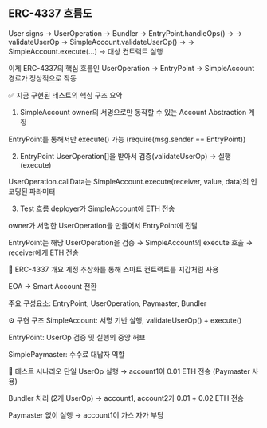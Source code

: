 ## ERC-4337 흐름도

User signs → UserOperation → Bundler → EntryPoint.handleOps() →
→ validateUserOp → SimpleAccount.validateUserOp() →
→ SimpleAccount.execute(...) → 대상 컨트랙트 실행

이제 ERC-4337의 핵심 흐름인 UserOperation → EntryPoint → SimpleAccount 경로가 정상적으로 작동

✅ 지금 구현된 테스트의 핵심 구조 요약
1. SimpleAccount
owner의 서명으로만 동작할 수 있는 Account Abstraction 계정

EntryPoint를 통해서만 execute() 가능 (require(msg.sender == EntryPoint))

2. EntryPoint
UserOperation[]을 받아서 검증(validateUserOp) → 실행(execute)

UserOperation.callData는 SimpleAccount.execute(receiver, value, data)의 인코딩된 파라미터

3. Test 흐름
deployer가 SimpleAccount에 ETH 전송

owner가 서명한 UserOperation을 만들어서 EntryPoint에 전달

EntryPoint는 해당 UserOperation을 검증 → SimpleAccount의 execute 호출 → receiver에게 ETH 전송

🧠 ERC-4337 개요
계정 추상화를 통해 스마트 컨트랙트를 지갑처럼 사용

EOA → Smart Account 전환

주요 구성요소: EntryPoint, UserOperation, Paymaster, Bundler

⚙️ 구현 구조
SimpleAccount: 서명 기반 실행, validateUserOp() + execute()

EntryPoint: UserOp 검증 및 실행의 중앙 허브

SimplePaymaster: 수수료 대납자 역할

🧪 테스트 시나리오
단일 UserOp 실행
→ account1이 0.01 ETH 전송 (Paymaster 사용)

Bundler 처리 (2개 UserOp)
→ account1, account2가 0.01 + 0.02 ETH 전송

Paymaster 없이 실행
→ account1이 가스 자가 부담